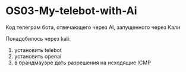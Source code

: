 # OS03-My-telebot-with-Ai
Код телеграм бота, отвечающего через AI, запущенного через Кали

Понадобилось через kali:
1) установить telebot 
2) установить openai
3) в брандмауэре дать разрешения на исходящие ICMP
